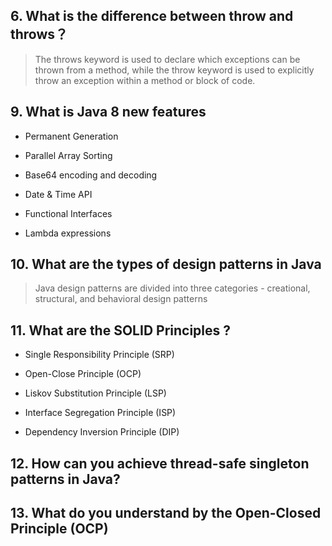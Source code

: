## 6. What is the difference between throw and throws？
> The throws keyword is used to declare which exceptions can be thrown from a method, while the throw keyword is used to explicitly throw an exception within a method or block of code.

## 9. What is Java 8 new features 
- Permanent Generation

- Parallel Array Sorting
- Base64 encoding and decoding
- Date & Time API
- Functional Interfaces
- Lambda expressions

## 10. What are the types of design patterns in Java
> Java design patterns are divided into three categories - creational, structural, and behavioral design patterns

## 11. What are the SOLID Principles ?
- Single Responsibility Principle (SRP)

- Open-Close Principle (OCP)
- Liskov Substitution Principle (LSP)
- Interface Segregation Principle (ISP)
- Dependency Inversion Principle (DIP)


## 12. How can you achieve thread-safe singleton patterns in Java?
## 13. What do you understand by the Open-Closed Principle (OCP) 